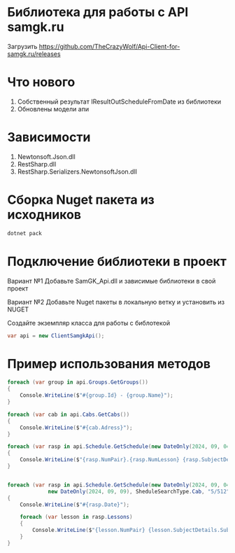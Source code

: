 # Библиотека для работы с API samgk.ru

Загрузить https://github.com/TheCrazyWolf/Api-Client-for-samgk.ru/releases
# Что нового
1. Собственный результат IResultOutScheduleFromDate из библиотеки
2. Обновлены модели апи

# Зависимости
1. Newtonsoft.Json.dll
2. RestSharp.dll
3. RestSharp.Serializers.NewtonsoftJson.dll

# Сборка Nuget пакета из исходников
```C#
dotnet pack
```

# Подключение библиотеки в проект
Вариант №1 Добавьте SamGK_Api.dll и зависимые библиотеки в свой проект

Вариант №2 Добавьте Nuget пакеты в локальную ветку и установить из NUGET


Создайте экземпляр класса для работы с библотекой
```C#
var api = new ClientSamgkApi();
```
# Пример использования методов

```C#
foreach (var group in api.Groups.GetGroups())
{
    Console.WriteLine($"#{group.Id} - {group.Name}");
}

foreach (var cab in api.Cabs.GetCabs())
{
    Console.WriteLine($"#{cab.Adress}");
}

foreach (var rasp in api.Sсhedule.GetSchedule(new DateOnly(2024, 09, 04), SheduleSearchType.Cab, "5/512").Lessons)
{
    Console.WriteLine($"{rasp.NumPair}.{rasp.NumLesson} {rasp.SubjectDetails.SubjectName}");
}


foreach (var rasp in api.Sсhedule.GetSchedule(new DateOnly(2024, 09, 04),
             new DateOnly(2024, 09, 09), SheduleSearchType.Cab, "5/512"))
{
    Console.WriteLine($"#{rasp.Date}");

    foreach (var lesson in rasp.Lessons)
    {
        Console.WriteLine($"{lesson.NumPair} {lesson.SubjectDetails.SubjectName}");
    }
}
```
